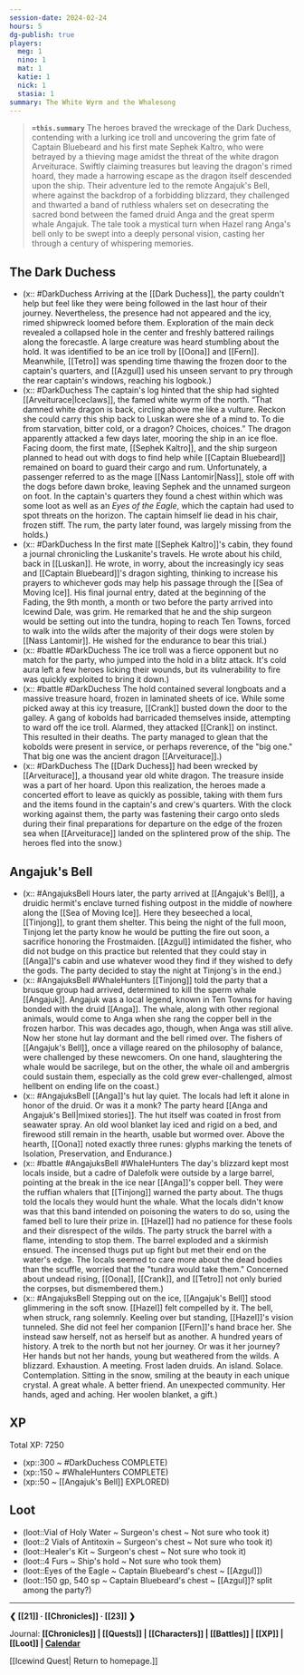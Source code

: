 ```yaml
---
session-date: 2024-02-24
hours: 5
dg-publish: true
players:
  meg: 1
  nino: 1
  mat: 1
  katie: 1
  nick: 1
  stasia: 1
summary: The White Wyrm and the Whalesong
---
```


> **`=this.summary`**
> The heroes braved the wreckage of the Dark Duchess, contending with a lurking ice troll and uncovering the grim fate of Captain Bluebeard and his first mate Sephek Kaltro, who were betrayed by a thieving mage amidst the threat of the white dragon Arveiturace. Swiftly claiming treasures but leaving the dragon's rimed hoard, they made a harrowing escape as the dragon itself descended upon the ship. Their adventure led to the remote Angajuk's Bell, where against the backdrop of a forbidding blizzard, they challenged and thwarted a band of ruthless whalers set on desecrating the sacred bond between the famed druid Anga and the great sperm whale Angajuk. The tale took a mystical turn when Hazel rang Anga's bell only to be swept into a deeply personal vision, casting her through a century of whispering memories.

## The Dark Duchess
- (x:: #DarkDuchess Arriving at the [[Dark Duchess]], the party couldn't help but feel like they were being followed in the last hour of their journey. Nevertheless, the presence had not appeared and the icy, rimed shipwreck loomed before them. Exploration of the main deck revealed a collapsed hole in the center and freshly battered railings along the forecastle. A large creature was heard stumbling about the hold. It was identified to be an ice troll by [[Oona]] and [[Fern]]. Meanwhile, [[Tetro]] was spending time thawing the frozen door to the captain's quarters, and [[Azgul]] used his unseen servant to pry through the rear captain's windows, reaching his logbook.)
- (x:: #DarkDuchess The captain's log hinted that the ship had sighted [[Arveiturace|Iceclaws]], the famed white wyrm of the north. “That damned white dragon is back, circling above me like a vulture. Reckon she could carry this ship back to Luskan were she of a mind to. To die from starvation, bitter cold, or a dragon? Choices, choices.” The dragon apparently attacked a few days later, mooring the ship in an ice floe. Facing doom, the first mate, [[Sephek Kaltro]], and the ship surgeon planned to head out with dogs to find help while [[Captain Bluebeard]] remained on board to guard their cargo and rum. Unfortunately, a passenger referred to as the mage [[Nass Lantomir|Nass]], stole off with the dogs before dawn broke, leaving Sephek and the unnamed surgeon on foot. In the captain's quarters they found a chest within which was some loot as well as an *Eyes of the Eagle*, which the captain had used to spot threats on the horizon. The captain himself lie dead in his chair, frozen stiff. The rum, the party later found, was largely missing from the holds.)
- (x:: #DarkDuchess In the first mate [[Sephek Kaltro]]'s cabin, they found a journal chronicling the Luskanite's travels. He wrote about his child, back in [[Luskan]]. He wrote, in worry, about the increasingly icy seas and [[Captain Bluebeard]]'s dragon sighting, thinking to increase his prayers to whichever gods may help his passage through the [[Sea of Moving Ice]]. His final journal entry, dated at the beginning of the Fading, the 9th month, a month or two before the party arrived into Icewind Dale, was grim. He remarked that he and the ship surgeon would be setting out into the tundra, hoping to reach Ten Towns, forced to walk into the wilds after the majority of their dogs were stolen by [[Nass Lantomir]]. He wished for the endurance to bear this trial.)
- (x:: #battle #DarkDuchess The ice troll was a fierce opponent but no match for the party, who jumped into the hold in a blitz attack. It's cold aura left a few heroes licking their wounds, but its vulnerability to fire was quickly exploited to bring it down.)
- (x:: #battle #DarkDuchess The hold contained several longboats and a massive treasure hoard, frozen in laminated sheets of ice. While some picked away at this icy treasure, [[Crank]] busted down the door to the galley. A gang of kobolds had barricaded themselves inside, attempting to ward off the ice troll. Alarmed, they attacked [[Crank]] on instinct. This resulted in their deaths. The party managed to glean that the kobolds were present in service, or perhaps reverence, of the "big one." That big one was the ancient dragon [[Arveiturace]].)
- (x:: #DarkDuchess The [[Dark Duchess]] had been wrecked by [[Arveiturace]], a thousand year old white dragon. The treasure inside was a part of her hoard. Upon this realization, the heroes made a concerted effort to leave as quickly as possible, taking with them furs and the items found in the captain's and crew's quarters. With the clock working against them, the party was fastening their cargo onto sleds during their final preparations for departure on the edge of the frozen sea when [[Arveiturace]] landed on the splintered prow of the ship. The heroes fled into the snow.)

## Angajuk's Bell
- (x:: #AngajuksBell Hours later, the party arrived at [[Angajuk's Bell]], a druidic hermit's enclave turned fishing outpost in the middle of nowhere along the [[Sea of Moving Ice]]. Here they beseeched a local, [[Tinjong]], to grant them shelter. This being the night of the full moon, Tinjong let the party know he would be putting the fire out soon, a sacrifice honoring the Frostmaiden. [[Azgul]] intimidated the fisher, who did not budge on this practice but relented that they could stay in [[Anga]]'s cabin and use whatever wood they find if they wished to defy the gods. The party decided to stay the night at Tinjong's in the end.)
- (x:: #AngajuksBell #WhaleHunters [[Tinjong]] told the party that a brusque group had arrived, determined to kill the sperm whale [[Angajuk]]. Angajuk was a local legend, known in Ten Towns for having bonded with the druid [[Anga]]. The whale, along with other regional animals, would come to Anga when she rang the copper bell in the frozen harbor. This was decades ago, though, when Anga was still alive. Now her stone hut lay dormant and the bell rimed over. The fishers of [[Angajuk's Bell]], once a village reared on the philosophy of balance, were challenged by these newcomers. On one hand, slaughtering the whale would be sacrilege, but on the other, the whale oil and ambergris could sustain them, especially as the cold grew ever-challenged, almost hellbent on ending life on the coast.)
- (x:: #AngajuksBell [[Anga]]'s hut lay quiet. The locals had left it alone in honor of the druid. Or was it a monk? The party heard [[Anga and Angajuk's Bell|mixed stories]]. The hut itself was coated in frost from seawater spray. An old wool blanket lay iced and rigid on a bed, and firewood still remain in the hearth, usable but wormed over. Above the hearth, [[Oona]] noted exactly three runes: glyphs marking the tenets of Isolation, Preservation, and Endurance.)
- (x:: #battle #AngajuksBell #WhaleHunters The day's blizzard kept most locals inside, but a cadre of Dalefolk were outside by a large barrel, pointing at the break in the ice near [[Anga]]'s copper bell. They were the ruffian whalers that [[Tinjong]] warned the party about. The thugs told the locals they would hunt the whale. What the locals didn't know was that this band intended on poisoning the waters to do so, using the famed bell to lure their prize in. [[Hazel]] had no patience for these fools and their disrespect of the wilds. The party struck the barrel with a flame, intending to stop them. The barrel exploded and a skirmish ensued. The incensed thugs put up fight but met their end on the water's edge. The locals seemed to care more about the dead bodies than the scuffle, worried that the "tundra would take them." Concerned about undead rising, [[Oona]], [[Crank]], and [[Tetro]] not only buried the corpses, but dismembered them.)
- (x:: #AngajuksBell Stepping out on the ice, [[Angajuk's Bell]] stood glimmering in the soft snow. [[Hazel]] felt compelled by it. The bell, when struck, rang solemnly. Keeling over but standing, [[Hazel]]'s vision tunneled. She did not feel her companion [[Fern]]'s hand brace her. She instead saw herself, not as herself but as another. A hundred years of history. A trek to the north but not her journey. Or was it her journey? Her hands but not her hands, young but weathered from the wilds. A blizzard. Exhaustion. A meeting. Frost laden druids. An island. Solace. Contemplation. Sitting in the snow, smiling at the beauty in each unique crystal. A great whale. A better friend. An unexpected community. Her hands, aged and aching. Her woolen blanket, a gift.)

## XP
Total XP: 7250
- (xp::300 ~ #DarkDuchess COMPLETE)
- (xp::150 ~ #WhaleHunters COMPLETE)
- (xp::50 ~ [[Angajuk's Bell]] EXPLORED)


## Loot
- (loot::Vial of Holy Water ~ Surgeon's chest ~ Not sure who took it)
- (loot::2 Vials of Antitoxin ~ Surgeon's chest ~ Not sure who took it)
- (loot::Healer's Kit ~ Surgeon's chest ~ Not sure who took it)
- (loot::4 Furs ~ Ship's hold ~ Not sure who took them)
- (loot::Eyes of the Eagle ~ Captain Bluebeard's chest ~ [[Azgul]])
- (loot::150 gp, 540 sp ~ Captain Bluebeard's chest ~ [[Azgul]]? split among the party?)



---
**❮ [[21]] · [[Chronicles]] ·  [[23]] ❯**

Journal: **[[Chronicles]] | [[Quests]] |  [[Characters]] | [[Battles]] | [[XP]] | [[Loot]] | [Calendar](https://app.fantasy-calendar.com/calendars/38f9e3f5098bac1f655a4fb4241f35eb)**

[[Icewind Quest| Return to homepage.]]

